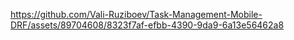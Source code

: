 

https://github.com/Vali-Ruziboev/Task-Management-Mobile-DRF/assets/89704608/8323f7af-efbb-4390-9da9-6a13e56462a8


